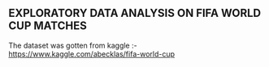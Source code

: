 ## EXPLORATORY DATA ANALYSIS ON FIFA WORLD CUP MATCHES
 The dataset was gotten from kaggle :- https://www.kaggle.com/abecklas/fifa-world-cup
